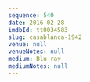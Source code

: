 ```yaml
---
sequence: 540
date: 2016-02-28
imdbId: tt0034583
slug: casablanca-1942
venue: null
venueNotes: null
medium: Blu-ray
mediumNotes: null
---
```

